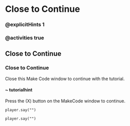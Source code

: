 # Close to Continue

### @explicitHints 1

### @activities true

## Close to Continue

### Close to Continue

Close this Make Code window to continue with the tutorial.

#### ~ tutorialhint

Press the (X) button on the MakeCode window to continue. 

```blocks
player.say("")
```

```template
player.say("")
```
